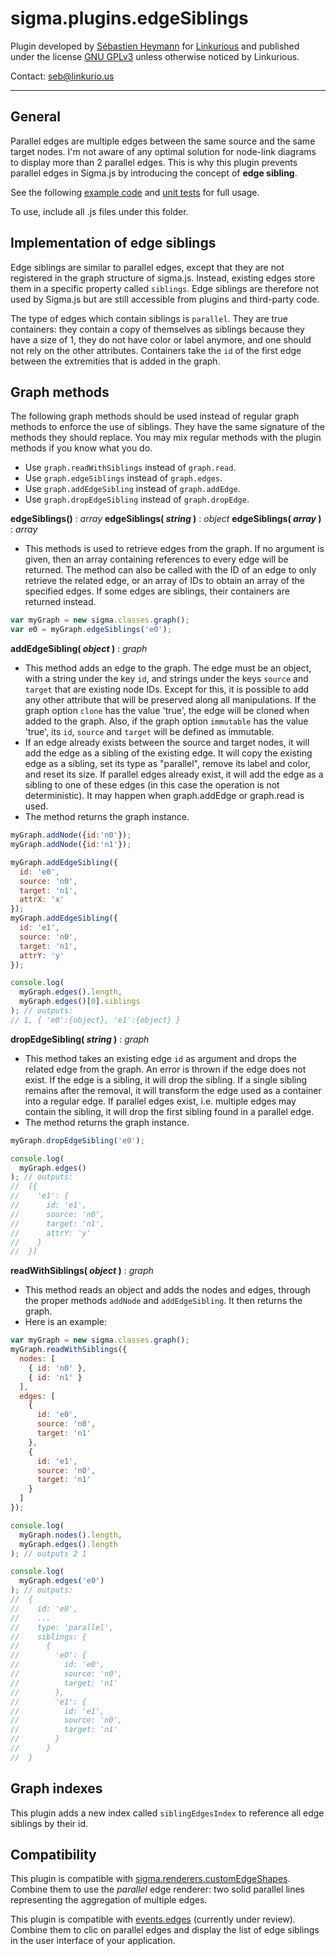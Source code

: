 sigma.plugins.edgeSiblings
==================

Plugin developed by [Sébastien Heymann](https://github.com/sheymann) for [Linkurious](https://github.com/Linkurious) and published under the license [GNU GPLv3](LICENSE) unless otherwise noticed by Linkurious.

Contact: seb@linkurio.us

---
## General
Parallel edges are multiple edges between the same source and the same target nodes. I'm not aware of any optimal solution for node-link diagrams to display more than 2 parallel edges. This is why this plugin prevents parallel edges in Sigma.js by introducing the concept of **edge sibling**.

See the following [example code](../../examples/edge-siblings.html) and [unit tests](../../test/unit.plugins.edgeSiblings.js) for full usage.

To use, include all .js files under this folder.

## Implementation of edge siblings

Edge siblings are similar to parallel edges, except that they are not registered in the graph structure of sigma.js. Instead, existing edges store them in a specific property called `siblings`. Edge siblings are therefore not used by Sigma.js but are still accessible from plugins and third-party code.

The type of edges which contain siblings is `parallel`. They are true containers: they contain a copy of themselves as siblings because they have a size of 1, they do not have color or label anymore, and one should not rely on the other attributes. Containers take the `id` of the first edge between the extremities that is added in the graph.

## Graph methods

The following graph methods should be used instead of regular graph methods to enforce the use of siblings. They have the same signature of the methods they should replace. You may mix regular methods with the plugin methods if you know what you do.

* Use `graph.readWithSiblings` instead of `graph.read`.
* Use `graph.edgeSiblings` instead of `graph.edges`.
* Use `graph.addEdgeSibling` instead of `graph.addEdge`.
* Use `graph.dropEdgeSibling` instead of `graph.dropEdge`.

**edgeSiblings()** : *array*
**edgeSiblings( *string* )** : *object*
**edgeSiblings( *array* )** : *array*
 * This methods is used to retrieve edges from the graph. If no argument is given, then an array containing references to every edge will be returned. The method can also be called with the ID of an edge to only retrieve the related edge, or an array of IDs to obtain an array of the specified edges. If some edges are siblings, their containers are returned instead.

```javascript
var myGraph = new sigma.classes.graph();
var e0 = myGraph.edgeSiblings('e0');
```

**addEdgeSibling( *object* )** : *graph*
 * This method adds an edge to the graph. The edge must be an object, with a string under the key `id`, and strings under the keys `source` and `target` that are existing node IDs. Except for this, it is possible to add any other attribute that will be preserved along all manipulations. If the graph option `clone` has the value 'true', the edge will be cloned when added to the graph. Also, if the graph option `immutable` has the value 'true', its `id`, `source` and `target` will be defined as immutable.
 * If an edge already exists between the source and target nodes, it will add the edge as a sibling of the existing edge. It will copy the existing edge as a sibling, set its type as "parallel", remove its label and color, and reset its size. If parallel edges already exist, it will add the edge as a sibling to one of these edges (in this case the operation is not deterministic). It may happen when graph.addEdge or graph.read is used.
 * The method returns the graph instance.

```javascript
myGraph.addNode({id:'n0'});
myGraph.addNode({id:'n1'});

myGraph.addEdgeSibling({
  id: 'e0',
  source: 'n0',
  target: 'n1',
  attrX: 'x'
});
myGraph.addEdgeSibling({
  id: 'e1',
  source: 'n0',
  target: 'n1',
  attrY: 'y'
});

console.log(
  myGraph.edges().length,
  myGraph.edges()[0].siblings
); // outputs:
// 1, { 'e0':{object}, 'e1':{object} }
```

**dropEdgeSibling( *string* )** : *graph*
 * This method takes an existing edge `id` as argument and drops the related edge from the graph. An error is thrown if the edge does not exist. If the edge is a sibling, it will drop the sibling. If a single sibling remains after the removal, it will transform the edge used as a container into a regular edge. If parallel edges exist, i.e. multiple edges may contain the sibling, it will drop the first sibling found in a parallel edge.
 * The method returns the graph instance.

```javascript
myGraph.dropEdgeSibling('e0');

console.log(
  myGraph.edges()
); // outputs:
//  [{
//    'e1': {
//      id: 'e1',
//      source: 'n0',
//      target: 'n1',
//      attrY: 'y'
//    }
//  }]
```

**readWithSiblings( *object* )** : *graph*
 * This method reads an object and adds the nodes and edges, through the proper methods `addNode` and `addEdgeSibling`. It then returns the graph.
 * Here is an example:

```javascript
var myGraph = new sigma.classes.graph();
myGraph.readWithSiblings({
  nodes: [
    { id: 'n0' },
    { id: 'n1' }
  ],
  edges: [
    {
      id: 'e0',
      source: 'n0',
      target: 'n1'
    },
    {
      id: 'e1',
      source: 'n0',
      target: 'n1'
    }
  ]
});

console.log(
  myGraph.nodes().length,
  myGraph.edges().length
); // outputs 2 1

console.log(
  myGraph.edges('e0')
); // outputs:
//  {
//    id: 'e0',
//    ...
//    type: 'parallel',
//    siblings: {
//      {
//        'e0': {
//          id: 'e0',
//          source: 'n0',
//          target: 'n1'
//        },
//        'e1': {
//          id: 'e1',
//          source: 'n0',
//          target: 'n1'
//        }
//      }
//  }
```

## Graph indexes

This plugin adds a new index called `siblingEdgesIndex` to reference all edge siblings by their id.

## Compatibility

This plugin is compatible with [sigma.renderers.customEdgeShapes](../../plugins/sigma.renderers.customEdgeShapes). Combine them to use the *parallel* edge renderer: two solid parallel lines representing the aggregation of multiple edges.

This plugin is compatible with [events.edges](https://github.com/jacomyal/sigma.js/pull/316) (currently under review). Combine them to clic on parallel edges and display the list of edge siblings in the user interface of your application.
